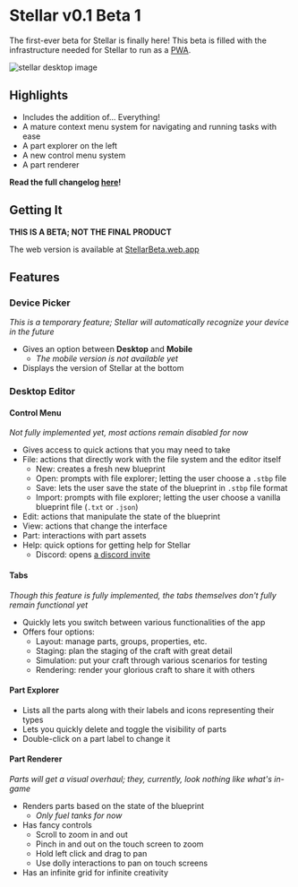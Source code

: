 # Stellar v0.1 Beta 1

The first-ever beta for Stellar is finally here! This beta is filled with the infrastructure needed for Stellar to run as a [PWA](https://web.dev/progressive-web-apps/).

![stellar desktop image](https://i.imgur.com/dN7MguM.png)

## Highlights

- Includes the addition of... Everything!
- A mature context menu system for navigating and running tasks with ease
- A part explorer on the left
- A new control menu system
- A part renderer

**Read the full changelog [here](https://github.com/TresAbhi/stellar/tree/main/docs/changelogs/0.1-beta.1.md)!**

## Getting It

**THIS IS A BETA; NOT THE FINAL PRODUCT**

The web version is available at [StellarBeta.web.app](https://stellarbeta.web.app)

## Features

### Device Picker

_This is a temporary feature; Stellar will automatically recognize your device in the future_

- Gives an option between **Desktop** and **Mobile**
  - _The mobile version is not available yet_
- Displays the version of Stellar at the bottom

### Desktop Editor

#### Control Menu

_Not fully implemented yet, most actions remain disabled for now_

- Gives access to quick actions that you may need to take
- File: actions that directly work with the file system and the editor itself
  - New: creates a fresh new blueprint
  - Open: prompts with file explorer; letting the user choose a `.stbp` file
  - Save: lets the user save the state of the blueprint in `.stbp` file format
  - Import: prompts with file explorer; letting the user choose a vanilla blueprint file (`.txt` or `.json`)
- Edit: actions that manipulate the state of the blueprint
- View: actions that change the interface
- Part: interactions with part assets
- Help: quick options for getting help for Stellar
  - Discord: opens [a discord invite](https://discord.gg/nDt7AjGJQH/)

#### Tabs

_Though this feature is fully implemented, the tabs themselves don't fully remain functional yet_

- Quickly lets you switch between various functionalities of the app
- Offers four options:
  - Layout: manage parts, groups, properties, etc.
  - Staging: plan the staging of the craft with great detail
  - Simulation: put your craft through various scenarios for testing
  - Rendering: render your glorious craft to share it with others

#### Part Explorer

- Lists all the parts along with their labels and icons representing their types
- Lets you quickly delete and toggle the visibility of parts
- Double-click on a part label to change it

#### Part Renderer

_Parts will get a visual overhaul; they, currently, look nothing like what's in-game_

- Renders parts based on the state of the blueprint
  - _Only fuel tanks for now_
- Has fancy controls
  - Scroll to zoom in and out
  - Pinch in and out on the touch screen to zoom
  - Hold left click and drag to pan
  - Use dolly interactions to pan on touch screens
- Has an infinite grid for infinite creativity
